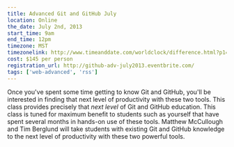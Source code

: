 ```yaml
---
title: Advanced Git and GitHub July
location: Online
the_date: July 2nd, 2013
start_time: 9am
end_time: 12pm
timezone: MST
timezonelink: http://www.timeanddate.com/worldclock/difference.html?p1=75
cost: $145 per person
registration_url: http://github-adv-july2013.eventbrite.com/
tags: ['web-advanced', 'rss']
---
```


Once you've spent some time getting to know Git and GitHub, you'll be interested in finding that next level of productivity with these two tools. This class provides precisely that _next level_ of Git and GitHub education. This class is tuned for maximum benefit to students such as yourself that have spent several months in hands-on use of these tools.
Matthew McCullough and Tim Berglund will take students with existing Git and GitHub knowledge to the next level of productivity with these two powerful tools.
